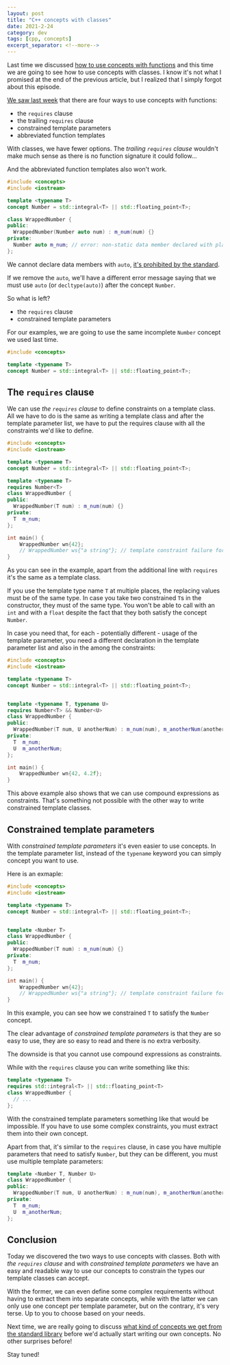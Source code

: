 ```yaml
---
layout: post
title: "C++ concepts with classes"
date: 2021-2-24
category: dev
tags: [cpp, concepts]
excerpt_separator: <!--more-->
---
```

Last time we discussed [how to use concepts with functions](https://www.sandordargo.com/blog/2021/02/17/cpp-concepts-4-ways-to-use-them) and this time we are going to see how to use concepts with classes. I know it's not what I promised at the end of the previous article, but I realized that I simply forgot about this episode.
<!--more-->

[We saw last week](https://www.sandordargo.com/blog/2021/02/17/cpp-concepts-4-ways-to-use-them) that there are four ways to use concepts with functions:

- the `requires` clause
- the trailing `requires` clause
- constrained template parameters
- abbreviated function templates

With classes, we have fewer options. The *trailing `requires` clause* wouldn't make much sense as there is no function signature it could follow... 

And the abbreviated function templates also won't work.

```cpp
#include <concepts>
#include <iostream>

template <typename T>
concept Number = std::integral<T> || std::floating_point<T>;

class WrappedNumber {
public:
  WrappedNumber(Number auto num) : m_num(num) {}
private:
  Number auto m_num; // error: non-static data member declared with placeholder
};
```

We cannot declare data members with `auto`, [it's prohibited by the standard](https://stackoverflow.com/questions/11302981/c11-declaring-non-static-data-members-as-auto).

If we remove the `auto`, we'll have a different error message saying that we must use `auto` (or `decltype(auto)`) after the concept `Number`.

So what is left?

- the `requires` clause
- constrained template parameters

For our examples, we are going to use the same incomplete `Number` concept we used last time.

```cpp
#include <concepts>

template <typename T>
concept Number = std::integral<T> || std::floating_point<T>;
```

## The `requires` clause

We can use *the `requires` clause* to define constraints on a template class. All we have to do is the same as writing a template class and after the template parameter list, we have to put the requires clause with all the constraints we'd like to define.

```cpp
#include <concepts>
#include <iostream>

template <typename T>
concept Number = std::integral<T> || std::floating_point<T>;

template <typename T>
requires Number<T>
class WrappedNumber {
public:
  WrappedNumber(T num) : m_num(num) {}
private:
  T  m_num;
};

int main() {
    WrappedNumber wn{42};
    // WrappedNumber ws{"a string"}; // template constraint failure for 'template<class T>  requires  Number<T> class WrappedNumber'
}
```

As you can see in the example, apart from the additional line with `requires` it's the same as a template class.

If you use the template type name `T` at multiple places, the replacing values must be of the same type. In case you take two constrained `T`s in the constructor, they must of the same type. You won't be able to call with an `int` and with a `float` despite the fact that they both satisfy the concept `Number`.

In case you need that, for each - potentially different - usage of the template parameter, you need a different declaration in the template parameter list and also in the among the constraints:

```cpp
#include <concepts>
#include <iostream>

template <typename T>
concept Number = std::integral<T> || std::floating_point<T>;


template <typename T, typename U>
requires Number<T> && Number<U>
class WrappedNumber {
public:
  WrappedNumber(T num, U anotherNum) : m_num(num), m_anotherNum(anotherNum) {}
private:
  T  m_num;
  U  m_anotherNum;
};

int main() {
    WrappedNumber wn{42, 4.2f};
}
```

This above example also shows that we can use compound expressions as constraints. That's something not possible with the other way to write constrained template classes.

## Constrained template parameters

With *constrained template parameters* it's even easier to use concepts. In the template parameter list, instead of the `typename` keyword you can simply concept you want to use.

Here is an exmaple:

```cpp
#include <concepts>
#include <iostream>

template <typename T>
concept Number = std::integral<T> || std::floating_point<T>;


template <Number T>
class WrappedNumber {
public:
  WrappedNumber(T num) : m_num(num) {}
private:
  T  m_num;
};

int main() {
    WrappedNumber wn{42};
    // WrappedNumber ws{"a string"}; // template constraint failure for 'template<class T>  requires  Number<T> class WrappedNumber'
}
```

In this example, you can see how we constrained `T` to satisfy the `Number` concept.

The clear advantage of *constrained template parameters* is that they are so easy to use, they are so easy to read and there is no extra verbosity.

The downside is that you cannot use compound expressions as constraints.

While with the `requires` clause you can write something like this:

```cpp
template <typename T>
requires std::integral<T> || std::floating_point<T>
class WrappedNumber {
  // ...
};
```

With the constrained template parameters something like that would be impossible. If you have to use some complex constraints, you must extract them into their own concept.

Apart from that, it's similar to the `requires` clause, in case you have multiple parameters that need to satisfy `Number`, but they can be different, you must use multiple template parameters:

```cpp
template <Number T, Number U>
class WrappedNumber {
public:
  WrappedNumber(T num, U anotherNum) : m_num(num), m_anotherNum(anotherNum) {}
private:
  T  m_num;
  U  m_anotherNum;
};
```
## Conclusion

Today we discovered the two ways to use concepts with classes. Both with *the `requires` clause* and with *constrained template parameters* we have an easy and readable way to use our concepts to constrain the types our template classes can accept.

With the former, we can even define some complex requirements without having to extract them into separate concepts, while with the latter we can only use one concept per template parameter, but on the contrary, it's very terse. Up to you to choose based on your needs.

Next time, we are really going to discuss [what kind of concepts we get from the standard library](https://www.sandordargo.com/blog/2021/03/03/cpp-concepts-in-standard-library) before we'd actually start writing our own concepts. No other surprises before!

Stay tuned!
